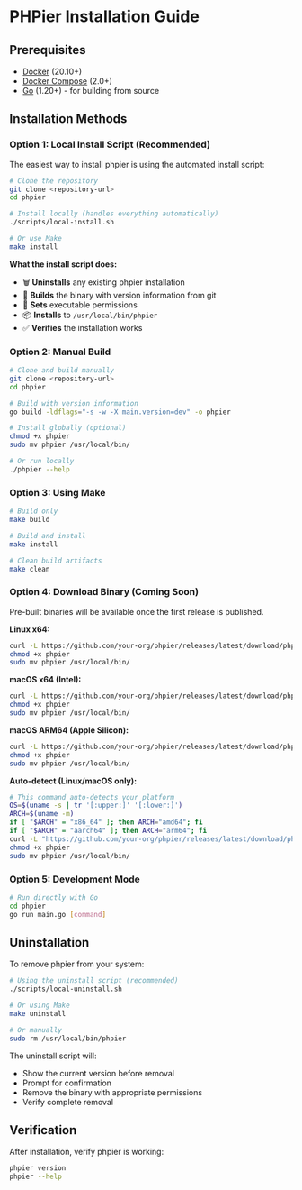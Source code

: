 # PHPier Installation Guide

## Prerequisites

- [Docker](https://docs.docker.com/get-docker/) (20.10+)
- [Docker Compose](https://docs.docker.com/compose/install/) (2.0+)
- [Go](https://golang.org/dl/) (1.20+) - for building from source

## Installation Methods

### Option 1: Local Install Script (Recommended)

The easiest way to install phpier is using the automated install script:

```bash
# Clone the repository
git clone <repository-url>
cd phpier

# Install locally (handles everything automatically)
./scripts/local-install.sh

# Or use Make
make install
```

**What the install script does:**
- 🗑️ **Uninstalls** any existing phpier installation
- 🔨 **Builds** the binary with version information from git  
- 🔐 **Sets** executable permissions
- 📦 **Installs** to `/usr/local/bin/phpier`
- ✅ **Verifies** the installation works

### Option 2: Manual Build

```bash
# Clone and build manually
git clone <repository-url>
cd phpier

# Build with version information
go build -ldflags="-s -w -X main.version=dev" -o phpier

# Install globally (optional)
chmod +x phpier
sudo mv phpier /usr/local/bin/

# Or run locally
./phpier --help
```

### Option 3: Using Make

```bash
# Build only
make build

# Build and install
make install

# Clean build artifacts
make clean
```

### Option 4: Download Binary (Coming Soon)

Pre-built binaries will be available once the first release is published.

**Linux x64:**
```bash
curl -L https://github.com/your-org/phpier/releases/latest/download/phpier-linux-amd64 -o phpier
chmod +x phpier
sudo mv phpier /usr/local/bin/
```

**macOS x64 (Intel):**
```bash
curl -L https://github.com/your-org/phpier/releases/latest/download/phpier-darwin-amd64 -o phpier
chmod +x phpier
sudo mv phpier /usr/local/bin/
```

**macOS ARM64 (Apple Silicon):**
```bash
curl -L https://github.com/your-org/phpier/releases/latest/download/phpier-darwin-arm64 -o phpier
chmod +x phpier
sudo mv phpier /usr/local/bin/
```

**Auto-detect (Linux/macOS only):**
```bash
# This command auto-detects your platform
OS=$(uname -s | tr '[:upper:]' '[:lower:]')
ARCH=$(uname -m)
if [ "$ARCH" = "x86_64" ]; then ARCH="amd64"; fi
if [ "$ARCH" = "aarch64" ]; then ARCH="arm64"; fi
curl -L "https://github.com/your-org/phpier/releases/latest/download/phpier-${OS}-${ARCH}" -o phpier
chmod +x phpier
sudo mv phpier /usr/local/bin/
```

### Option 5: Development Mode

```bash
# Run directly with Go
cd phpier
go run main.go [command]
```

## Uninstallation

To remove phpier from your system:

```bash
# Using the uninstall script (recommended)
./scripts/local-uninstall.sh

# Or using Make
make uninstall

# Or manually
sudo rm /usr/local/bin/phpier
```

The uninstall script will:
- Show the current version before removal
- Prompt for confirmation
- Remove the binary with appropriate permissions
- Verify complete removal

## Verification

After installation, verify phpier is working:

```bash
phpier version
phpier --help
```
